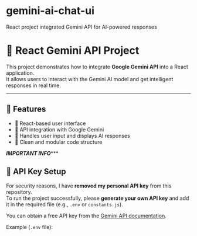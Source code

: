 # gemini-ai-chat-ui
React project integrated Gemini API for AI-powered responses

# 🤖 React Gemini API Project

This project demonstrates how to integrate **Google Gemini API** into a React application.  
It allows users to interact with the Gemini AI model and get intelligent responses in real time.

---

## 🚀 Features
- 🔹 React-based user interface  
- 🔹 API integration with Google Gemini  
- 🔹 Handles user input and displays AI responses  
- 🔹 Clean and modular code structure  





*********IMPORTANT INFO************

## 🔑 API Key Setup  
For security reasons, I have **removed my personal API key** from this repository.  
To run the project successfully, please **generate your own API key** and add it in the required file (e.g., `.env` or `constants.js`).  

You can obtain a free API key from the [Gemini API documentation](https://ai.google.dev/).  

Example (`.env` file):  
